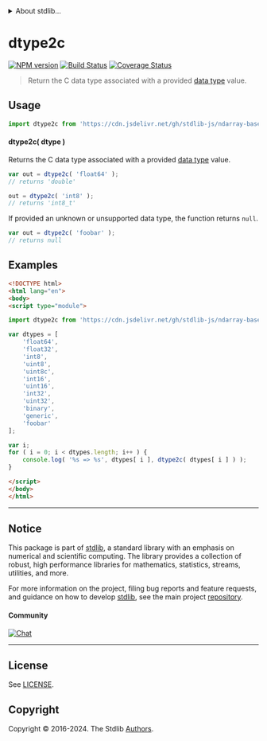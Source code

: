 <!--

@license Apache-2.0

Copyright (c) 2021 The Stdlib Authors.

Licensed under the Apache License, Version 2.0 (the "License");
you may not use this file except in compliance with the License.
You may obtain a copy of the License at

   http://www.apache.org/licenses/LICENSE-2.0

Unless required by applicable law or agreed to in writing, software
distributed under the License is distributed on an "AS IS" BASIS,
WITHOUT WARRANTIES OR CONDITIONS OF ANY KIND, either express or implied.
See the License for the specific language governing permissions and
limitations under the License.

-->


<details>
  <summary>
    About stdlib...
  </summary>
  <p>We believe in a future in which the web is a preferred environment for numerical computation. To help realize this future, we've built stdlib. stdlib is a standard library, with an emphasis on numerical and scientific computation, written in JavaScript (and C) for execution in browsers and in Node.js.</p>
  <p>The library is fully decomposable, being architected in such a way that you can swap out and mix and match APIs and functionality to cater to your exact preferences and use cases.</p>
  <p>When you use stdlib, you can be absolutely certain that you are using the most thorough, rigorous, well-written, studied, documented, tested, measured, and high-quality code out there.</p>
  <p>To join us in bringing numerical computing to the web, get started by checking us out on <a href="https://github.com/stdlib-js/stdlib">GitHub</a>, and please consider <a href="https://opencollective.com/stdlib">financially supporting stdlib</a>. We greatly appreciate your continued support!</p>
</details>

# dtype2c

[![NPM version][npm-image]][npm-url] [![Build Status][test-image]][test-url] [![Coverage Status][coverage-image]][coverage-url] <!-- [![dependencies][dependencies-image]][dependencies-url] -->

> Return the C data type associated with a provided [data type][@stdlib/ndarray/dtypes] value.

<!-- Section to include introductory text. Make sure to keep an empty line after the intro `section` element and another before the `/section` close. -->

<section class="intro">

</section>

<!-- /.intro -->

<!-- Package usage documentation. -->



<section class="usage">

## Usage

```javascript
import dtype2c from 'https://cdn.jsdelivr.net/gh/stdlib-js/ndarray-base-dtype2c@esm/index.mjs';
```

#### dtype2c( dtype )

Returns the C data type associated with a provided [data type][@stdlib/ndarray/dtypes] value.

```javascript
var out = dtype2c( 'float64' );
// returns 'double'

out = dtype2c( 'int8' );
// returns 'int8_t'
```

If provided an unknown or unsupported data type, the function returns `null`.

```javascript
var out = dtype2c( 'foobar' );
// returns null
```

</section>

<!-- /.usage -->

<!-- Package usage notes. Make sure to keep an empty line after the `section` element and another before the `/section` close. -->

<section class="notes">

</section>

<!-- /.notes -->

<!-- Package usage examples. -->

<section class="examples">

## Examples

<!-- eslint no-undef: "error" -->

```html
<!DOCTYPE html>
<html lang="en">
<body>
<script type="module">

import dtype2c from 'https://cdn.jsdelivr.net/gh/stdlib-js/ndarray-base-dtype2c@esm/index.mjs';

var dtypes = [
    'float64',
    'float32',
    'int8',
    'uint8',
    'uint8c',
    'int16',
    'uint16',
    'int32',
    'uint32',
    'binary',
    'generic',
    'foobar'
];

var i;
for ( i = 0; i < dtypes.length; i++ ) {
    console.log( '%s => %s', dtypes[ i ], dtype2c( dtypes[ i ] ) );
}

</script>
</body>
</html>
```

</section>

<!-- /.examples -->

<!-- Section to include cited references. If references are included, add a horizontal rule *before* the section. Make sure to keep an empty line after the `section` element and another before the `/section` close. -->

<section class="references">

</section>

<!-- /.references -->

<!-- Section for related `stdlib` packages. Do not manually edit this section, as it is automatically populated. -->

<section class="related">

</section>

<!-- /.related -->

<!-- Section for all links. Make sure to keep an empty line after the `section` element and another before the `/section` close. -->


<section class="main-repo" >

* * *

## Notice

This package is part of [stdlib][stdlib], a standard library with an emphasis on numerical and scientific computing. The library provides a collection of robust, high performance libraries for mathematics, statistics, streams, utilities, and more.

For more information on the project, filing bug reports and feature requests, and guidance on how to develop [stdlib][stdlib], see the main project [repository][stdlib].

#### Community

[![Chat][chat-image]][chat-url]

---

## License

See [LICENSE][stdlib-license].


## Copyright

Copyright &copy; 2016-2024. The Stdlib [Authors][stdlib-authors].

</section>

<!-- /.stdlib -->

<!-- Section for all links. Make sure to keep an empty line after the `section` element and another before the `/section` close. -->

<section class="links">

[npm-image]: http://img.shields.io/npm/v/@stdlib/ndarray-base-dtype2c.svg
[npm-url]: https://npmjs.org/package/@stdlib/ndarray-base-dtype2c

[test-image]: https://github.com/stdlib-js/ndarray-base-dtype2c/actions/workflows/test.yml/badge.svg?branch=v0.2.2
[test-url]: https://github.com/stdlib-js/ndarray-base-dtype2c/actions/workflows/test.yml?query=branch:v0.2.2

[coverage-image]: https://img.shields.io/codecov/c/github/stdlib-js/ndarray-base-dtype2c/main.svg
[coverage-url]: https://codecov.io/github/stdlib-js/ndarray-base-dtype2c?branch=main

<!--

[dependencies-image]: https://img.shields.io/david/stdlib-js/ndarray-base-dtype2c.svg
[dependencies-url]: https://david-dm.org/stdlib-js/ndarray-base-dtype2c/main

-->

[chat-image]: https://img.shields.io/gitter/room/stdlib-js/stdlib.svg
[chat-url]: https://app.gitter.im/#/room/#stdlib-js_stdlib:gitter.im

[stdlib]: https://github.com/stdlib-js/stdlib

[stdlib-authors]: https://github.com/stdlib-js/stdlib/graphs/contributors

[umd]: https://github.com/umdjs/umd
[es-module]: https://developer.mozilla.org/en-US/docs/Web/JavaScript/Guide/Modules

[deno-url]: https://github.com/stdlib-js/ndarray-base-dtype2c/tree/deno
[deno-readme]: https://github.com/stdlib-js/ndarray-base-dtype2c/blob/deno/README.md
[umd-url]: https://github.com/stdlib-js/ndarray-base-dtype2c/tree/umd
[umd-readme]: https://github.com/stdlib-js/ndarray-base-dtype2c/blob/umd/README.md
[esm-url]: https://github.com/stdlib-js/ndarray-base-dtype2c/tree/esm
[esm-readme]: https://github.com/stdlib-js/ndarray-base-dtype2c/blob/esm/README.md
[branches-url]: https://github.com/stdlib-js/ndarray-base-dtype2c/blob/main/branches.md

[stdlib-license]: https://raw.githubusercontent.com/stdlib-js/ndarray-base-dtype2c/main/LICENSE

[@stdlib/ndarray/dtypes]: https://github.com/stdlib-js/ndarray-dtypes/tree/esm

</section>

<!-- /.links -->
